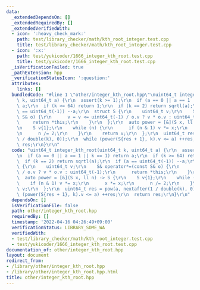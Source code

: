 ```yaml
---
data:
  _extendedDependsOn: []
  _extendedRequiredBy: []
  _extendedVerifiedWith:
  - icon: ':heavy_check_mark:'
    path: test/library_checker/math/kth_root_integer.test.cpp
    title: test/library_checker/math/kth_root_integer.test.cpp
  - icon: ':x:'
    path: test/yukicoder/1666_integer_kth_root.test.cpp
    title: test/yukicoder/1666_integer_kth_root.test.cpp
  _isVerificationFailed: true
  _pathExtension: hpp
  _verificationStatusIcon: ':question:'
  attributes:
    links: []
  bundledCode: "#line 1 \"other/integer_kth_root.hpp\"\nuint64_t integer_kth_root(uint64_t\
    \ k, uint64_t a) {\r\n  assert(k >= 1);\r\n  if (a == 0 || a == 1 || k == 1) return\
    \ a;\r\n  if (k >= 64) return 1;\r\n  if (k == 2) return sqrtl(a);\r\n  if (a\
    \ == uint64_t(-1)) --a;\r\n  struct S {\r\n    uint64_t v;\r\n    S& operator*=(const\
    \ S& o) {\r\n      v = v <= uint64_t(-1) / o.v ? v * o.v : uint64_t(-1);\r\n \
    \     return *this;\r\n    }\r\n  };\r\n  auto power = [&](S x, ll n) -> S {\r\
    \n    S v{1};\r\n    while (n) {\r\n      if (n & 1) v *= x;\r\n      x *= x;\r\
    \n      n /= 2;\r\n    }\r\n    return v;\r\n  };\r\n  uint64_t res = pow(a, nextafter(1\
    \ / double(k), 0));\r\n  while (power(S{res + 1}, k).v <= a) ++res;\r\n  return\
    \ res;\r\n}\r\n"
  code: "uint64_t integer_kth_root(uint64_t k, uint64_t a) {\r\n  assert(k >= 1);\r\
    \n  if (a == 0 || a == 1 || k == 1) return a;\r\n  if (k >= 64) return 1;\r\n\
    \  if (k == 2) return sqrtl(a);\r\n  if (a == uint64_t(-1)) --a;\r\n  struct S\
    \ {\r\n    uint64_t v;\r\n    S& operator*=(const S& o) {\r\n      v = v <= uint64_t(-1)\
    \ / o.v ? v * o.v : uint64_t(-1);\r\n      return *this;\r\n    }\r\n  };\r\n\
    \  auto power = [&](S x, ll n) -> S {\r\n    S v{1};\r\n    while (n) {\r\n  \
    \    if (n & 1) v *= x;\r\n      x *= x;\r\n      n /= 2;\r\n    }\r\n    return\
    \ v;\r\n  };\r\n  uint64_t res = pow(a, nextafter(1 / double(k), 0));\r\n  while\
    \ (power(S{res + 1}, k).v <= a) ++res;\r\n  return res;\r\n}\r\n"
  dependsOn: []
  isVerificationFile: false
  path: other/integer_kth_root.hpp
  requiredBy: []
  timestamp: '2022-04-16 04:26:49+09:00'
  verificationStatus: LIBRARY_SOME_WA
  verifiedWith:
  - test/library_checker/math/kth_root_integer.test.cpp
  - test/yukicoder/1666_integer_kth_root.test.cpp
documentation_of: other/integer_kth_root.hpp
layout: document
redirect_from:
- /library/other/integer_kth_root.hpp
- /library/other/integer_kth_root.hpp.html
title: other/integer_kth_root.hpp
---
```

